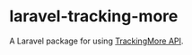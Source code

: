 # laravel-tracking-more

A Laravel package for using [TrackingMore API](https://www.trackingmore.com/docs/trackingmore/).
